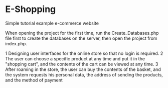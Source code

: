 # E-Shopping
Simple tutorial example e-commerce website 

When opening the project for the first time, run the Create_Databases.php file first to create the databases on the server, then open the project from index.php.

1 Designing user interfaces for the online store so that no login is required.
2 The user can choose a specific product at any time and put it in the "shopping cart", and the contents of the cart can be viewed at any time.
3 After roaming in the store, the user can buy the contents of the basket, and the system requests his personal data, the address of sending the products, and the method of payment
